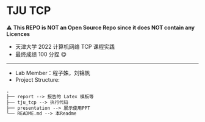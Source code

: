 # TJU TCP

:warning: **This REPO is NOT an Open Source Repo since it does NOT contain any Licences**

- 天津大学 2022 计算机网络 TCP 课程实践
- 最终成绩 100 分捏 😋

---

- Lab Member：程子姝，刘锦帆
- Project Structure:

```markdown
.
├── report --> 报告的 Latex 模板等
├── tju_tcp --> 执行代码
├── presentation --> 展示使用PPT
└── README.md --> 本Readme
```
